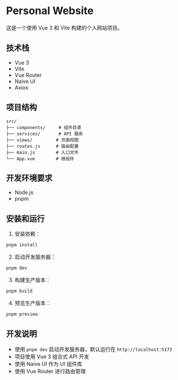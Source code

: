 # Personal Website

这是一个使用 Vue 3 和 Vite 构建的个人网站项目。

## 技术栈

- Vue 3
- Vite
- Vue Router
- Naive UI
- Axios

## 项目结构

```
src/
├── components/     # 组件目录
├── services/       # API 服务
├── views/         # 页面视图
├── routes.js      # 路由配置
├── main.js        # 入口文件
└── App.vue        # 根组件
```

## 开发环境要求

- Node.js
- pnpm

## 安装和运行

1. 安装依赖：
```bash
pnpm install
```

2. 启动开发服务器：
```bash
pnpm dev
```

3. 构建生产版本：
```bash
pnpm build
```

4. 预览生产版本：
```bash
pnpm preview
```

## 开发说明

- 使用 `pnpm dev` 启动开发服务器，默认运行在 `http://localhost:5173`
- 项目使用 Vue 3 组合式 API 开发
- 使用 Naive UI 作为 UI 组件库
- 使用 Vue Router 进行路由管理

